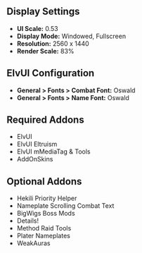 ## Display Settings
- **UI Scale:** 0.53
- **Display Mode:** Windowed, Fullscreen
- **Resolution:** 2560 x 1440
- **Render Scale:** 83%

## ElvUI Configuration
- **General > Fonts > Combat Font:** Oswald
- **General > Fonts > Name Font:** Oswald

## Required Addons
- ElvUI
- ElvUI Eltruism
- ElvUI mMediaTag & Tools
- AddOnSkins

## Optional Addons
- Hekili Priority Helper
- Nameplate Scrolling Combat Text
- BigWigs Boss Mods
- Details!
- Method Raid Tools
- Plater Nameplates
- WeakAuras
